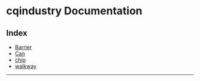 # cqindustry Documentation

## Index

* [Barrier](./barrier.md)
* [Can](./can.md)
* [chip](./chip.md)
* [walkway](./walkway.md)

---

